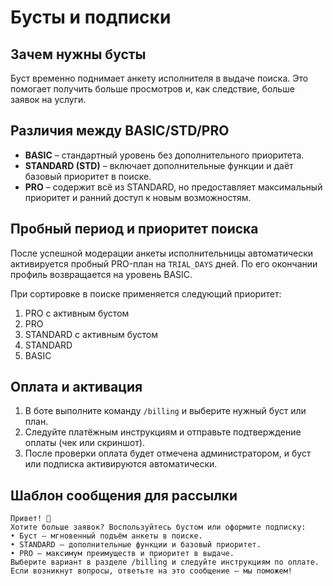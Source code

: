 # Бусты и подписки

## Зачем нужны бусты
Буст временно поднимает анкету исполнителя в выдаче поиска. Это помогает получить больше просмотров и, как следствие, больше заявок на услуги.

## Различия между BASIC/STD/PRO
- **BASIC** – стандартный уровень без дополнительного приоритета.
- **STANDARD (STD)** – включает дополнительные функции и даёт базовый приоритет в поиске.
- **PRO** – содержит всё из STANDARD, но предоставляет максимальный приоритет и ранний доступ к новым возможностям.

## Пробный период и приоритет поиска

После успешной модерации анкеты исполнительницы автоматически активируется пробный PRO-план на `TRIAL_DAYS` дней. По его окончании профиль возвращается на уровень BASIC.

При сортировке в поиске применяется следующий приоритет:
1. PRO с активным бустом
2. PRO
3. STANDARD с активным бустом
4. STANDARD
5. BASIC

## Оплата и активация
1. В боте выполните команду `/billing` и выберите нужный буст или план.
2. Следуйте платёжным инструкциям и отправьте подтверждение оплаты (чек или скриншот).
3. После проверки оплата будет отмечена администратором, и буст или подписка активируются автоматически.

## Шаблон сообщения для рассылки
```
Привет! 🚀
Хотите больше заявок? Воспользуйтесь бустом или оформите подписку:
• Буст — мгновенный подъём анкеты в поиске.
• STANDARD — дополнительные функции и базовый приоритет.
• PRO — максимум преимуществ и приоритет в выдаче.
Выберите вариант в разделе /billing и следуйте инструкциям по оплате. Если возникнут вопросы, ответьте на это сообщение — мы поможем!
```
